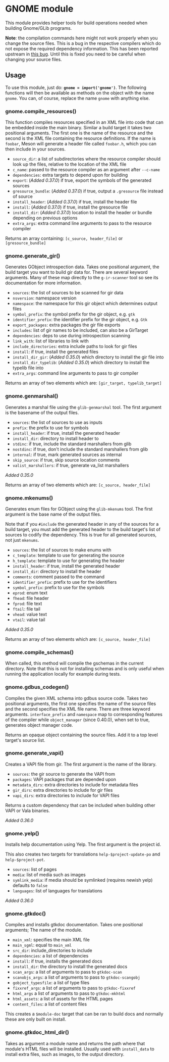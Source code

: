 # GNOME module

This module provides helper tools for build operations needed when building Gnome/GLib programs.

**Note**: the compilation commands here might not work properly when you change the source files. This is a bug in the respective compilers which do not expose the required dependency information. This has been reported upstream in [this bug]. Until this is fixed you need to be careful when changing your source files.

  [this bug]: https://bugzilla.gnome.org/show_bug.cgi?id=745754

## Usage

To use this module, just do: **`gnome = import('gnome')`**. The following functions will then be available as methods on the object with the name `gnome`. You can, of course, replace the name `gnome` with anything else.

### gnome.compile_resources()

This function compiles resources specified in an XML file into code that can be embedded inside the main binary. Similar a build target it takes two positional arguments. The first one is the name of the resource and the second is the XML file containing the resource definitions. If the name is `foobar`, Meson will generate a header file called `foobar.h`, which you can then include in your sources.

* `source_dir`: a list of subdirectories where the resource compiler should look up the files, relative to the location of the XML file
* `c_name`: passed to the resource compiler as an argument after `--c-name`
* `dependencies`: extra targets to depend upon for building
* `export`: (*Added 0.37.0*) if true, export the symbols of the generated sources
* `gresource_bundle`: (*Added 0.37.0*) if true, output a `.gresource` file instead of source
* `install_header`: (*Added 0.37.0*) if true, install the header file
* `install`: (*Added 0.37.0*) if true, install the gresource file
* `install_dir`: (*Added 0.37.0*) location to install the header or bundle depending on previous options
* `extra_args`: extra command line arguments to pass to the resource compiler

Returns an array containing: `[c_source, header_file]` or `[gresource_bundle]`

### gnome.generate_gir()

Generates GObject introspection data. Takes one positional argument, the build target you want to build gir data for. There are several keyword arguments. Many of these map directly to the `g-ir-scanner` tool so see its documentation for more information.

* `sources`: the list of sources to be scanned for gir data
* `nsversion`: namespace version
* `namespace`: the namespace for this gir object which determines output files
* `symbol_prefix`: the symbol prefix for the gir object, e.g. `gtk`
* `identifier_prefix`: the identifier prefix for the gir object, e.g. `Gtk`
* `export_packages`: extra packages the gir file exports
* `includes`: list of gir names to be included, can also be a GirTarget
* `dependencies`: deps to use during introspection scanning
* `link_with`: list of libraries to link with
* `include_directories`: extra include paths to look for gir files
* `install`: if true, install the generated files
* `install_dir_gir`: (*Added 0.35.0*) which directory to install the gir file into
* `install_dir_typelib`: (*Added 0.35.0*) which directory to install the typelib file into
* `extra_args`: command line arguments to pass to gir compiler

Returns an array of two elements which are: `[gir_target, typelib_target]`

### gnome.genmarshal()

Generates a marshal file using the `glib-genmarshal` tool. The first argument is the basename of
the output files.

* `sources`: the list of sources to use as inputs
* `prefix`: the prefix to use for symbols
* `install_header`: if true, install the generated header
* `install_dir`: directory to install header to
* `stdinc`: if true, include the standard marshallers from glib
* `nostdinc`: if true, don't include the standard marshallers from glib
* `internal`: if true, mark generated sources as internal
* `skip_source`: if true, skip source location comments
* `valist_marshallers`: if true, generate va_list marshallers


*Added 0.35.0*

Returns an array of two elements which are: `[c_source, header_file]`

### gnome.mkenums()

Generates enum files for GObject using the `glib-mkenums` tool. The first argument is the base name of the output files.

Note that if you `#include` the generated header in any of the sources for a build target, you must add the generated header to the build target's list of sources to codify the dependency. This is true for all generated sources, not just `mkenums`.

* `sources`: the list of sources to make enums with
* `c_template`: template to use for generating the source
* `h_template`: template to use for generating the header
* `install_header`: if true, install the generated header
* `install_dir`: directory to install the header
* `comments`: comment passed to the command
* `identifier_prefix`: prefix to use for the identifiers
* `symbol_prefix`: prefix to use for the symbols
* `eprod`: enum text
* `fhead`: file header
* `fprod`: file text
* `ftail`: file tail
* `vhead`: value text
* `vtail`: value tail

*Added 0.35.0*

Returns an array of two elements which are: `[c_source, header_file]`

### gnome.compile_schemas()

When called, this method will compile the gschemas in the current directory. Note that this is not
for installing schemas and is only useful when running the application locally for example during tests.

### gnome.gdbus_codegen()

Compiles the given XML schema into gdbus source code. Takes two positional arguments, the first one specifies the name of the source files and the second specifies the XML file name. There are three keyword arguments. `interface_prefix` and `namespace` map to corresponding features of the compiler while `object_manager` (since 0.40.0), when set to true, generates object manager code.

Returns an opaque object containing the source files. Add it to a top level target's source list.

### gnome.generate_vapi()

Creates a VAPI file from gir. The first argument is the name of the library.

* `sources`: the gir source to generate the VAPI from
* `packages`: VAPI packages that are depended upon
* `metadata_dirs`: extra directories to include for metadata files
* `gir_dirs`: extra directories to include for gir files
* `vapi_dirs`: extra directories to include for VAPI files

Returns a custom dependency that can be included when building other VAPI or Vala binaries.

*Added 0.36.0*

### gnome.yelp()

Installs help documentation using Yelp. The first argument is the project id.

This also creates two targets for translations `help-$project-update-po` and `help-$project-pot`.

* `sources`: list of pages
* `media`: list of media such as images
* `symlink_media`: if media should be symlinked (requires newish yelp) defaults to `false`
* `languages`: list of languages for translations

*Added 0.36.0*

### gnome.gtkdoc()

Compiles and installs gtkdoc documentation. Takes one positional arguments; The name of the module.

* `main_xml`: specifies the main XML file
* `main_sgml`: equal to `main_xml`
* `src_dir`: include_directories to include
* `dependencies`: a list of dependencies
* `install`: if true, installs the generated docs
* `install_dir`: the directory to install the generated docs
* `scan_args`: a list of arguments to pass to `gtkdoc-scan`
* `scanobjs_args`: a list of arguments to pass to `gtkdoc-scangobj`
* `gobject_typesfile`: a list of type files
* `fixxref_args`: a list of arguments to pass to `gtkdoc-fixxref`
* `html_args` a list of arguments to pass to `gtkdoc-mkhtml`
* `html_assets`: a list of assets for the HTML pages
* `content_files`: a list of content files

This creates a `$module-doc` target that can be ran to build docs and normally these are only built on install.

### gnome.gtkdoc_html_dir()

Takes as argument a module name and returns the path where that module's HTML files will be installed. Usually used with `install_data` to install extra files, such as images, to the output directory.
